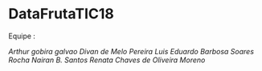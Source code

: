 # DataFrutaTIC18

Equipe :

*Arthur gobira galvao*
*Divan de Melo Pereira*
*Luis Eduardo Barbosa Soares Rocha*
*Nairan B. Santos*
*Renata Chaves de Oliveira Moreno*

